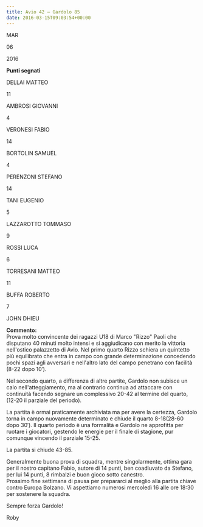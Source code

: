 ```yaml
---
title: Avio 42 – Gardolo 85
date: 2016-03-15T09:03:54+00:00
---
```

MAR

06

2016

**Punti segnati**

DELLAI MATTEO

11

AMBROSI GIOVANNI

4

VERONESI FABIO

14

BORTOLIN SAMUEL

4

PERENZONI STEFANO

14

TANI EUGENIO

5

LAZZAROTTO TOMMASO

9

ROSSI LUCA

6

TORRESANI MATTEO

11

BUFFA ROBERTO

7

JOHN DHIEU

**Commento:**  
Prova molto convincente dei ragazzi U18 di Marco "Rizzo" Paoli che disputano 40 minuti molto intensi e si aggiudicano con merito la vittoria nell'ostico palazzetto di Avio. Nel primo quarto Rizzo schiera un quintetto più equilibrato che entra in campo con grande determinazione concedendo pochi spazi agli avversari e nell'altro lato del campo penetrano con facilità (8­-22 dopo 10′).

Nel secondo quarto, a differenza di altre partite, Gardolo non subisce un calo nell'atteggiamento, ma al contrario continua ad attaccare con continuità facendo segnare un complessivo 20-­42 al termine del quarto, (12­-20 il parziale del periodo).

La partita è ormai praticamente archiviata ma per avere la certezza, Gardolo torna in campo nuovamente determinato e chiude il quarto 8-­18(28­-60 dopo 30′). Il quarto periodo è una formalità e Gardolo ne approfitta per ruotare i giocatori, gestendo le energie per il finale di stagione, pur comunque vincendo il parziale 15-­25.

La partita si chiude 43­-85.

Generalmente buona prova di squadra, mentre singolarmente, ottima gara per il nostro capitano Fabio, autore di 14 punti, ben coadiuvato da Stefano, per lui 14 punti, 8 rimbalzi e buon gioco sotto canestro.  
Prossimo fine settimana di pausa per prepararci al meglio alla partita chiave contro Europa Bolzano. Vi aspettiamo numerosi mercoledì 16 alle ore 18:30 per sostenere la squadra.

Sempre forza Gardolo!

Roby